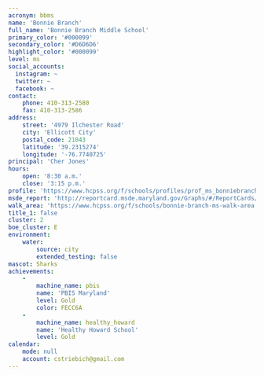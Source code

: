 ```yaml
---
acronym: bbms
name: 'Bonnie Branch'
full_name: 'Bonnie Branch Middle School'
primary_color: '#000099'
secondary_color: '#D6D6D6'
highlight_color: '#000099'
level: ms
social_accounts:
  instagram: ~
  twitter: ~
  facebook: ~
contact:
    phone: 410-313-2580
    fax: 410-313-2586
address:
    street: '4979 Ilchester Road'
    city: 'Ellicott City'
    postal_code: 21043
    latitude: '39.2315274'
    longitude: '-76.7740725'
principal: 'Cher Jones'
hours:
    open: '8:30 a.m.'
    close: '3:15 p.m.'
profile: 'https://www.hcpss.org/f/schools/profiles/prof_ms_bonniebranch.pdf'
msde_report: 'http://reportcard.msde.maryland.gov/Graphs/#/ReportCards/ReportCardSchool/1//1/13/0108/'
walk_area: 'https://www.hcpss.org/f/schools/bonnie-branch-ms-walk-area.pdf'
title_1: false
cluster: 2
boe_cluster: E
environment:
    water:
        source: city
        extended_testing: false
mascot: Sharks
achievements:
    -
        machine_name: pbis
        name: 'PBIS Maryland'
        level: Gold
        color: FECC6A
    -
        machine_name: healthy_howard
        name: 'Healthy Howard School'
        level: Gold
calendar:
    mode: null
    account: cstriebich@gmail.com
---
```


